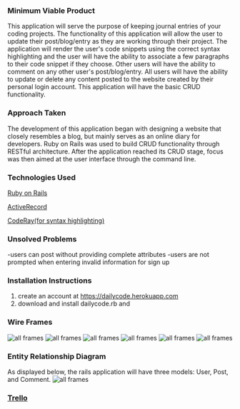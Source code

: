 ### Minimum Viable Product
This application will serve the purpose of keeping journal entries of your coding projects. The functionality of this application will allow the user to update their post/blog/entry as they are working through their project. The application will render the user's code snippets using the correct syntax highlighting and the user will have the ability to associate a few paragraphs to their code snippet if they choose. Other users will have the ability to comment on any other user's post/blog/entry. All users will have the ability to update or delete any content posted to the website created by their personal login account. This application will have the basic CRUD functionality.

### Approach Taken

The development of this application began with designing a website that closely resembles a blog, but mainly serves as an online diary for developers. Ruby on Rails was used to build CRUD functionality through RESTful architecture. After the application reached its CRUD stage, focus was then aimed at the user interface through the command line.

### Technologies Used

[Ruby on Rails](http://rubyonrails.org)

[ActiveRecord](http://guides.rubyonrails.org/active_record_basics.html)

[CodeRay(for syntax highlighting)](http://coderay.rubychan.de)

### Unsolved Problems

-users can post without providing complete attributes
-users are not prompted when entering invalid information for sign up

### Installation Instructions

1. create an account at https://dailycode.herokuapp.com
2. download and install dailycode.rb and 

### Wire Frames
![all frames](assets/IMG_4311.JPG)
![all frames](assets/IMG_4312.JPG)
![all frames](assets/IMG_4313.JPG)
![all frames](assets/IMG_4314.JPG)
![all frames](assets/IMG_4315.JPG)
![all frames](assets/IMG_4312.JPG)

### Entity Relationship Diagram
As displayed below, the rails application will have three models: User, Post, and Comment.
![all frames](assets/IMG_4316.JPG)

### [Trello](https://trello.com/b/cGb9Ik7P/bloggy-blog)
